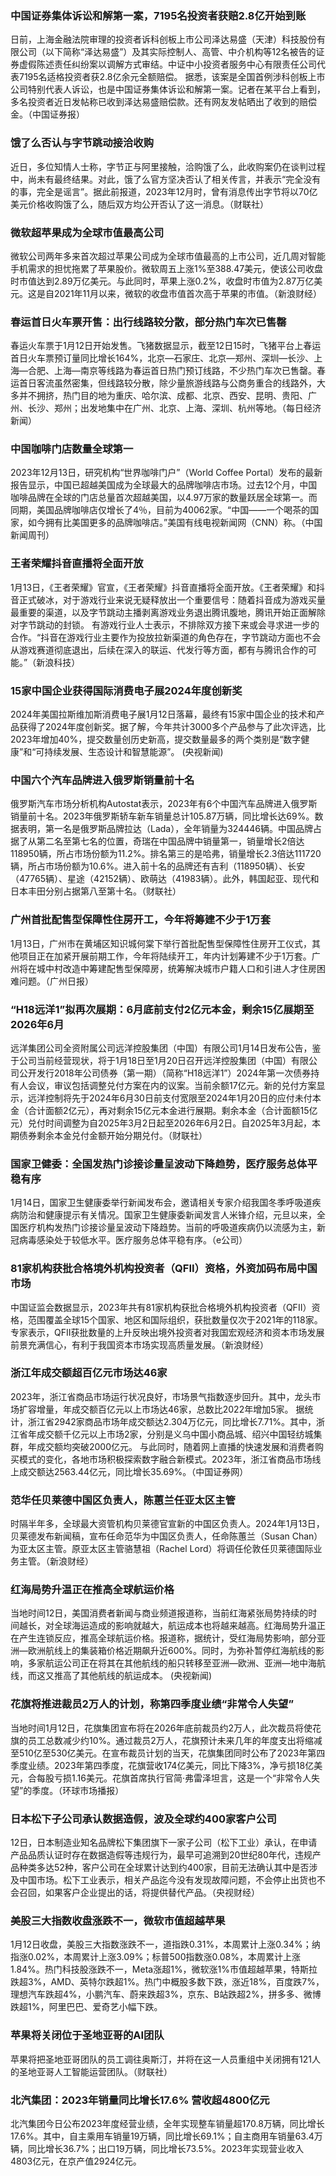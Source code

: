 ### 中国证券集体诉讼和解第一案，7195名投资者获赔2.8亿开始到账
日前，上海金融法院审理的投资者诉科创板上市公司泽达易盛（天津）科技股份有限公司（以下简称“泽达易盛”）及其实际控制人、高管、中介机构等12名被告的证券虚假陈述责任纠纷案以调解方式审结。中证中小投资者服务中心有限责任公司代表7195名适格投资者获2.8亿余元全额赔偿。
据悉，该案是全国首例涉科创板上市公司特别代表人诉讼，也是中国证券集体诉讼和解第一案。记者在某平台上看到，多名投资者近日发帖称已收到泽达易盛赔偿款。还有网友发帖晒出了收到的赔偿金。（中国证券报）
### 饿了么否认与字节跳动接洽收购
近日，多位知情人士称，字节正与阿里接触，洽购饿了么，此收购案仍在谈判过程中，尚未有最终结果。对此，饿了么官方坚决否认了相关传言，并表示“完全没有的事，完全是谣言”。据此前报道，2023年12月时，曾有消息传出字节将以70亿美元价格收购饿了么，随后双方均公开否认了这一消息。（财联社）
### 微软超苹果成为全球市值最高公司
微软公司两年多来首次超过苹果公司成为全球市值最高的上市公司，近几周对智能手机需求的担忧拖累了苹果股价。微软周五上涨1%至388.47美元，使该公司收盘时市值达到2.89万亿美元。与此同时，苹果上涨0.2%，收盘时市值为2.87万亿美元。这是自2021年11月以来，微软的收盘市值首次高于苹果的市值。（新浪财经）
### 春运首日火车票开售：出行线路较分散，部分热门车次已售罄
春运火车票于1月12日开始发售。飞猪数据显示，截至12日15时，飞猪平台上春运首日火车票预订量同比增长164%，北京—石家庄、北京—郑州、深圳—长沙、上海—合肥、上海—南京等线路为春运首日热门预订线路，不少热门车次已售罄。春运首日客流虽然密集，但线路较分散，除少量旅游线路与公商务重合的线路外，大多并不拥挤，热门目的地为重庆、哈尔滨、成都、北京、西安、昆明、贵阳、广州、长沙、郑州；出发地集中在广州、北京、上海、深圳、杭州等地。（每日经济新闻）
### 中国咖啡门店数量全球第一
2023年12月13日，研究机构“世界咖啡门户”（World Coffee Portal）发布的最新报告显示，中国已超越美国成为全球最大的品牌咖啡店市场。过去12个月，中国咖啡品牌在全球的门店总量首次超越美国，以4.97万家的数量跃居全球第一。而同期，美国品牌咖啡店仅增长了4％，目前为40062家。“中国——一个喝茶的国家，如今拥有比美国更多的品牌咖啡店。”美国有线电视新闻网（CNN）称。（中国新闻周刊）
### 王者荣耀抖音直播将全面开放
1月13日，《王者荣耀》官宣，《王者荣耀》抖音直播将全面开放。《王者荣耀》和抖音正式破冰，对于游戏行业来说无疑释放出一个重要信号：随着抖音成为游戏买量最重要的渠道，以及字节跳动主播剥离游戏业务退出腾讯腹地，腾讯开始正面解除对字节跳动的封锁。
有游戏行业人士表示，不排除双方接下来或会寻求进一步的合作。“抖音在游戏行业主要作为投放拉新渠道的角色存在，字节跳动方面也不会从游戏赛道彻底退出，后续在深入的联运、代发行等方面，都有与腾讯合作的可能。”（新浪科技）
### 15家中国企业获得国际消费电子展2024年度创新奖
2024年美国拉斯维加斯消费电子展1月12日落幕，最终有15家中国企业的技术和产品获得了2024年度创新奖。据了解，今年共计3000多个产品参与了此次评选，比2023年增加40%，提交数量创历史新高，提交数量最多的两个类别是“数字健康”和“可持续发展、生态设计和智慧能源”。 (央视新闻)
### 中国六个汽车品牌进入俄罗斯销量前十名
俄罗斯汽车市场分析机构Autostat表示，2023年有6个中国汽车品牌进入俄罗斯销量前十名。2023年俄罗斯轿车新车销量总计105.87万辆，同比增长达69%。数据表明，第一名是俄罗斯品牌拉达（Lada），全年销量为324446辆。中国品牌占据了从第二名至第七名的位置，奇瑞在中国品牌中销量第一，销量增长2倍达118950辆，所占市场份额为11.2%。排名第三的是哈弗，销量增长2.3倍达111720辆，所占市场份额为10.6%。进入前十名的品牌还有吉利（118950辆）、长安（47765辆）、星途（42152辆）、欧萌达（41983辆）。此外，韩国起亚、现代和日本丰田分别占据第八至第十名。（财联社）
### 广州首批配售型保障性住房开工，今年将筹建不少于1万套
1月13日，广州市在黄埔区知识城何棠下举行首批配售型保障性住房开工仪式，其他项目正在加紧开展前期工作，今年将陆续开工，年内计划筹建不少于1万套。广州将在城中村改造中筹建配售型保障房，统筹解决城市户籍人口和引进人才住房困难问题。（广州日报）
### “H18远洋1”拟再次展期：6月底前支付2亿元本金，剩余15亿展期至2026年6月
远洋集团公司全资附属公司远洋控股集团（中国）有限公司1月14日发布公告，鉴于公司当前经营现状，将于1月18日至1月20日召开远洋控股集团（中国）有限公司公开发行2018年公司债券（第一期）（简称“H18远洋1”）2024年第一次债券持有人会议，审议包括调整兑付方案在内的议案。当前余额17亿元。新的兑付方案显示，远洋控制将先于2024年6月30日前支付宽限至2024年1月20日的应付未付本金（合计面额2亿元），再对剩余15亿元本金进行展期。剩余本金（合计面额15亿元）兑付时间调整为自2025年3月2日起至2026年6月2日。自2025年3月起，本期债券剩余本金兑付金额开始分期兑付。（财联社）
### 国家卫健委：全国发热门诊接诊量呈波动下降趋势，医疗服务总体平稳有序
1月14日，国家卫生健康委举行新闻发布会，邀请相关专家介绍我国冬季呼吸道疾病防治和健康提示有关情况。国家卫生健康委新闻发言人米锋介绍，元旦以来，全国医疗机构发热门诊接诊量呈波动下降趋势。当前的呼吸道疾病仍以流感为主，新冠病毒感染处于较低水平。医疗服务总体平稳有序。（e公司）
### 81家机构获批合格境外机构投资者（QFII）资格，外资加码布局中国市场
中国证监会数据显示，2023年共有81家机构获批合格境外机构投资者（QFII）资格，范围覆盖全球15个国家、地区和国际组织，获批数量仅次于2021年的118家。专家表示，QFII获批数量的上升反映出境外投资者对我国宏观经济和资本市场发展前景充满信心，有利于我国资本市场实现高质量发展。（新浪财经）
### 浙江年成交额超百亿元市场达46家
2023年，浙江省商品市场运行状况良好，市场景气指数逐步回升。其中，龙头市场扩容增量，年成交额百亿元以上市场达46家，总数比2022年增加5家。 据统计，浙江省2942家商品市场年成交额达2.304万亿元，同比增长7.71%。其中，浙江省年成交额千亿元以上市场2家，分别是义乌中国小商品城、绍兴中国轻纺城集群，年成交额均突破2000亿元。 与此同时，随着网上直播的快速发展和消费者购买模式的变化，各地市场积极探索数字融合新模式。2023年，浙江省商品市场线上成交额达2563.44亿元，同比增长35.69%。（中国证券网）
### 范华任贝莱德中国区负责人，陈蕙兰任亚太区主管
时隔半年多，全球最大资管机构贝莱德官宣新的中国区负责人。2024年1月13日，贝莱德发布新闻稿，宣布任命范华为中国区负责人，任命陈蕙兰（Susan Chan）为亚太区主管。原亚太区主管骆慧祖（Rachel Lord）将调任伦敦任贝莱德国际业务主管。（新浪财经）
### 红海局势升温正在推高全球航运价格
当地时间12日，美国消费者新闻与商业频道报道称，当前红海紧张局势持续的时间越长，对全球海运造成的影响就越大，航运成本也将越来越高。红海局势升温正在产生连锁反应，推高全球航运价格。报道称，据统计，受红海局势影响，部分亚洲—欧洲航线上的集装箱价格近期飙升近600%。同时，为弥补暂停红海航线的影响，多家航运公司正在将其在其他航线的船只转移至亚洲—欧洲、亚洲—地中海航线，而这又推高了其他航线的航运成本。 (央视新闻)
### 花旗将推进裁员2万人的计划，称第四季度业绩“非常令人失望”
当地时间1月12日，花旗集团宣布将在2026年底前裁员约2万人，此次裁员将使花旗的员工总数减少约10%。通过裁员2万人，花旗预计未来几年的年度支出将缩减至510亿至530亿美元。在宣布裁员计划的当天，花旗集团同时公布了2023年第四季度业绩。2023年第四季度，花旗营收174亿美元，同比下降3%，净亏损18亿美元，合每股亏损1.16美元。花旗首席执行官简·弗雷泽坦言，这是一个“非常令人失望”的季度。（环球市场播报）
### 日本松下子公司承认数据造假，波及全球约400家客户公司
12日，日本制造业知名品牌松下集团旗下一家子公司（松下工业）承认，在申请产品品质认证时存在数据造假等违规行为，最早可追溯到20世纪80年代，违规产品种类多达52种，客户公司在全球累计达到约400家，目前无法确认其中是否涉及中国市场。松下工业表示，相关产品迄今没有发现故障问题，不会停止出货也不会召回，如果客户企业提出的话，将提供替代产品。（央视财经）
### 美股三大指数收盘涨跌不一，微软市值超越苹果
1月12日收盘，美股三大指数涨跌不一，道指跌0.31%，本周累计上涨0.34%；纳指涨0.02%，本周累计上涨3.09%；标普500指数涨0.08%，本周累计上涨1.84%。热门科技股涨跌不一，Meta涨超1%，微软涨1%市值超越苹果，特斯拉跌超3%，AMD、英特尔跌超1%。热门中概股多数下跌，涨近18%，百度跌7%，理想汽车跌超4%，小鹏汽车、蔚来跌超3%，京东、B站跌超2%，拼多多、微博跌超1%，阿里巴巴、爱奇艺小幅下跌。
### 苹果将关闭位于圣地亚哥的AI团队
苹果将把圣地亚哥团队的员工调往奥斯汀，并将在这一人员重组中关闭拥有121人的圣地亚哥人工智能运营团队。（财联社）
### 北汽集团：2023年销量同比增长17.6% 营收超4800亿元
北汽集团今日公布2023年度经营业绩，全年实现整车销量超170.8万辆，同比增长17.6%。其中，自主乘用车销量19万辆，同比增长69.1%；自主商用车销量63.4万辆，同比增长36.7%；出口19万辆，同比增长73.5%。2023年实现营业收入4803亿元，在京产值2924亿元。
